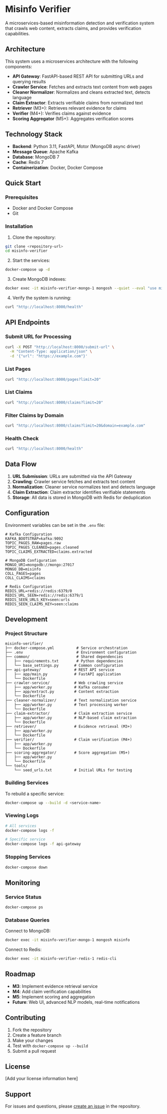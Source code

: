 # Misinfo Verifier

A microservices-based misinformation detection and verification system that crawls web content, extracts claims, and provides verification capabilities.

## Architecture

This system uses a microservices architecture with the following components:

- **API Gateway**: FastAPI-based REST API for submitting URLs and querying results
- **Crawler Service**: Fetches and extracts text content from web pages
- **Cleaner Normalizer**: Normalizes and cleans extracted text, detects language
- **Claim Extractor**: Extracts verifiable claims from normalized text
- **Retriever** (M3+): Retrieves relevant evidence for claims
- **Verifier** (M4+): Verifies claims against evidence
- **Scoring Aggregator** (M5+): Aggregates verification scores

## Technology Stack

- **Backend**: Python 3.11, FastAPI, Motor (MongoDB async driver)
- **Message Queue**: Apache Kafka
- **Database**: MongoDB 7
- **Cache**: Redis 7
- **Containerization**: Docker, Docker Compose

## Quick Start

### Prerequisites

- Docker and Docker Compose
- Git

### Installation

1. Clone the repository:
```bash
git clone <repository-url>
cd misinfo-verifier
```

2. Start the services:
```bash
docker-compose up -d
```

3. Create MongoDB indexes:
```bash
docker exec -it misinfo-verifier-mongo-1 mongosh --quiet --eval "use misinfo; db.pages.createIndex({url:1},{unique:true}); db.claims.createIndex({claim_id:1},{unique:true}); db.pages.createIndex({domain:1});"
```

4. Verify the system is running:
```bash
curl "http://localhost:8000/health"
```

## API Endpoints

### Submit URL for Processing
```bash
curl -X POST "http://localhost:8000/submit-url" \
  -H "Content-Type: application/json" \
  -d '{"url": "https://example.com"}'
```

### List Pages
```bash
curl "http://localhost:8000/pages?limit=20"
```

### List Claims
```bash
curl "http://localhost:8000/claims?limit=20"
```

### Filter Claims by Domain
```bash
curl "http://localhost:8000/claims?limit=20&domain=example.com"
```

### Health Check
```bash
curl "http://localhost:8000/health"
```

## Data Flow

1. **URL Submission**: URLs are submitted via the API Gateway
2. **Crawling**: Crawler service fetches and extracts text content
3. **Normalization**: Cleaner service normalizes text and detects language
4. **Claim Extraction**: Claim extractor identifies verifiable statements
5. **Storage**: All data is stored in MongoDB with Redis for deduplication

## Configuration

Environment variables can be set in the `.env` file:

```env
# Kafka Configuration
KAFKA_BOOTSTRAP=kafka:9092
TOPIC_PAGES_RAW=pages.raw
TOPIC_PAGES_CLEANED=pages.cleaned
TOPIC_CLAIMS_EXTRACTED=claims.extracted

# MongoDB Configuration
MONGO_URI=mongodb://mongo:27017
MONGO_DB=misinfo
COLL_PAGES=pages
COLL_CLAIMS=claims

# Redis Configuration
REDIS_URL=redis://redis:6379/0
REDIS_URL_SEEN=redis://redis:6379/1
REDIS_SEEN_URLS_KEY=seen:urls
REDIS_SEEN_CLAIMS_KEY=seen:claims
```

## Development

### Project Structure

```
misinfo-verifier/
├── docker-compose.yml          # Service orchestration
├── .env                        # Environment configuration
├── common/                     # Shared dependencies
│   ├── requirements.txt        # Python dependencies
│   └── base_settings.py       # Common configuration
├── api-gateway/               # REST API service
│   ├── app/main.py            # FastAPI application
│   └── Dockerfile
├── crawler-service/           # Web crawling service
│   ├── app/worker.py          # Kafka consumer
│   ├── app/extract.py         # Content extraction
│   └── Dockerfile
├── cleaner-normalizer/        # Text normalization service
│   ├── app/worker.py          # Text processing worker
│   └── Dockerfile
├── claim-extractor/           # Claim extraction service
│   ├── app/worker.py          # NLP-based claim extraction
│   └── Dockerfile
├── retriever/                 # Evidence retrieval (M3+)
│   ├── app/worker.py
│   └── Dockerfile
├── verifier/                  # Claim verification (M4+)
│   ├── app/worker.py
│   └── Dockerfile
├── scoring-aggregator/        # Score aggregation (M5+)
│   ├── app/worker.py
│   └── Dockerfile
└── tools/
    └── seed_urls.txt          # Initial URLs for testing
```

### Building Services

To rebuild a specific service:
```bash
docker-compose up --build -d <service-name>
```

### Viewing Logs

```bash
# All services
docker-compose logs -f

# Specific service
docker-compose logs -f api-gateway
```

### Stopping Services

```bash
docker-compose down
```

## Monitoring

### Service Status
```bash
docker-compose ps
```

### Database Queries

Connect to MongoDB:
```bash
docker exec -it misinfo-verifier-mongo-1 mongosh misinfo
```

Connect to Redis:
```bash
docker exec -it misinfo-verifier-redis-1 redis-cli
```

## Roadmap

- **M3**: Implement evidence retrieval service
- **M4**: Add claim verification capabilities
- **M5**: Implement scoring and aggregation
- **Future**: Web UI, advanced NLP models, real-time notifications

## Contributing

1. Fork the repository
2. Create a feature branch
3. Make your changes
4. Test with `docker-compose up --build`
5. Submit a pull request

## License

[Add your license information here]

## Support

For issues and questions, please [create an issue](link-to-issues) in the repository.
